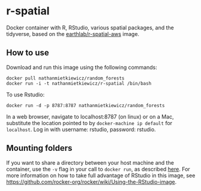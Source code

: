 # r-spatial

Docker container with R, RStudio, various spatial packages, and the tidyverse, based on the [earthlab/r-spatial-aws](https://github.com/earthlab/dockerfiles/tree/master/r-spatial-aws) image.

## How to use

Download and run this image using the following commands:

```
docker pull nathanmietkiewicz/random_forests
docker run -i -t nathanmietkiewicz/r-spatial /bin/bash
```

To use Rstudio:

```
docker run -d -p 8787:8787 nathanmietkiewicz/random_forests
```

In a web browser, navigate to localhost:8787 (on linux) or on a Mac, substitute the location pointed to by `docker-machine ip default` for `localhost`.
Log in with username: rstudio, password: rstudio.

## Mounting folders

If you want to share a directory between your host machine and the container, use the `-v` flag in your call to `docker run`, as described [here](https://github.com/rocker-org/rocker/wiki/Sharing-files-with-host-machine).
For more information on how to take full advantage of RStudio in this image, see https://github.com/rocker-org/rocker/wiki/Using-the-RStudio-image.
